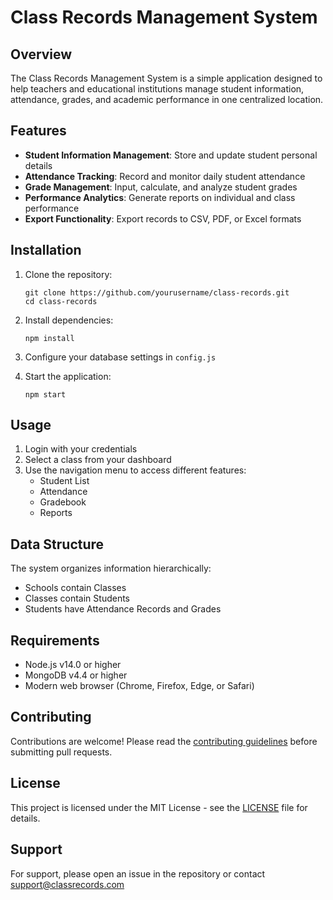 # Class Records Management System

## Overview
The Class Records Management System is a simple application designed to help teachers and educational institutions manage student information, attendance, grades, and academic performance in one centralized location.

## Features
- **Student Information Management**: Store and update student personal details
- **Attendance Tracking**: Record and monitor daily student attendance
- **Grade Management**: Input, calculate, and analyze student grades
- **Performance Analytics**: Generate reports on individual and class performance
- **Export Functionality**: Export records to CSV, PDF, or Excel formats

## Installation
1. Clone the repository:
   ```
   git clone https://github.com/yourusername/class-records.git
   cd class-records
   ```

2. Install dependencies:
   ```
   npm install
   ```

3. Configure your database settings in `config.js`

4. Start the application:
   ```
   npm start
   ```

## Usage
1. Login with your credentials
2. Select a class from your dashboard
3. Use the navigation menu to access different features:
   - Student List
   - Attendance
   - Gradebook
   - Reports

## Data Structure
The system organizes information hierarchically:
- Schools contain Classes
- Classes contain Students
- Students have Attendance Records and Grades

## Requirements
- Node.js v14.0 or higher
- MongoDB v4.4 or higher
- Modern web browser (Chrome, Firefox, Edge, or Safari)

## Contributing
Contributions are welcome! Please read the [contributing guidelines](CONTRIBUTING.md) before submitting pull requests.

## License
This project is licensed under the MIT License - see the [LICENSE](LICENSE) file for details.

## Support
For support, please open an issue in the repository or contact support@classrecords.com